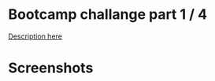 # Bootcamp challange part 1 / 4

[Description here](https://github.com/Rocketseat/bootcamp-gostack-desafio-02)

# Screenshots

